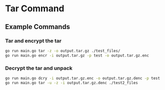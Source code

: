 # Tar Command

## Example Commands

### Tar and encrypt the tar

```bash
go run main.go tar -z -o output.tar.gz ./test_files/
go run main.go encr -i output.tar.gz -p test -o output.tar.gz.enc
```

### Decrypt the tar and unpack

```bash
go run main.go dcry -i output.tar.gz.enc -o output.tar.gz.denc -p test
go run main.go tar -u -z -i output.tar.gz.denc ./test2_files
```
